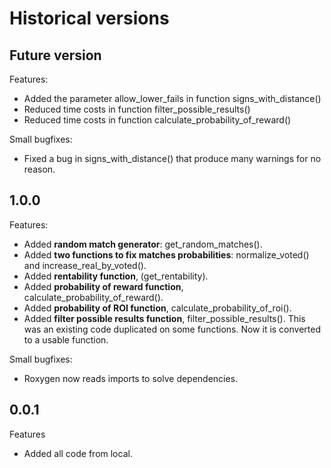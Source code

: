 
# Historical versions

## Future version
Features:
- Added the parameter allow_lower_fails in function signs_with_distance()
- Reduced time costs in function filter_possible_results()
- Reduced time costs in function calculate_probability_of_reward()

Small bugfixes:
- Fixed a bug in signs_with_distance() that produce many warnings for no reason.



## 1.0.0

Features:
- Added **random match generator**: get_random_matches().
- Added **two functions to fix matches probabilities**: normalize_voted() and increase_real_by_voted().
- Added **rentability function**, (get_rentability).
- Added **probability of reward function**, calculate_probability_of_reward().
- Added **probability of ROI function**, calculate_probability_of_roi().
- Added **filter possible results function**, filter_possible_results(). This was an existing code duplicated on some functions. Now
it is converted to a usable function.


Small bugfixes:
- Roxygen now reads imports to solve dependencies.

## 0.0.1
Features
- Added all code from local.

